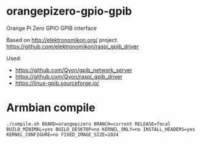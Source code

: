 # orangepizero-gpio-gpib
Orange Pi Zero GPIO GPIB interface

Based on http://elektronomikon.org/ project. https://github.com/elektronomikon/raspi_gpib_driver

Used:
- https://github.com/Qyon/gpib_network_server
- https://github.com/Qyon/raspi_gpib_driver
- https://linux-gpib.sourceforge.io/

# Armbian compile 

```./compile.sh BOARD=orangepizero BRANCH=current RELEASE=focal BUILD_MINIMAL=yes BUILD_DESKTOP=no KERNEL_ONLY=no INSTALL_HEADERS=yes KERNEL_CONFIGURE=no FIXED_IMAGE_SIZE=1024```
